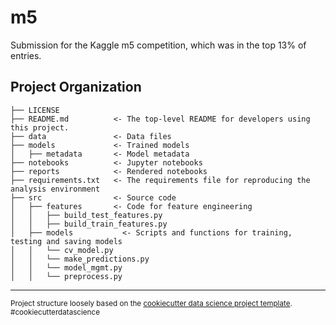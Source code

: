 m5
==============================

Submission for the Kaggle m5 competition, which was in the top 13% of entries.

Project Organization
------------

    ├── LICENSE
    ├── README.md          <- The top-level README for developers using this project.
    ├── data               <- Data files
    ├── models             <- Trained models
    │   ├── metadata       <- Model metadata
    ├── notebooks          <- Jupyter notebooks
    ├── reports            <- Rendered notebooks
    ├── requirements.txt   <- The requirements file for reproducing the analysis environment
    ├── src                <- Source code
    │   ├── features       <- Code for feature engineering
    │   │   ├── build_test_features.py
    │   │   ├── build_train_features.py
    │   ├── models           <- Scripts and functions for training, testing and saving models
    │   │   └── cv_model.py
    │   │   └── make_predictions.py
    │   │   └── model_mgmt.py
    │   │   └── preprocess.py


--------

<p><small>Project structure loosely based on the <a target="_blank" href="https://drivendata.github.io/cookiecutter-data-science/">cookiecutter data science project template</a>. #cookiecutterdatascience</small></p>
